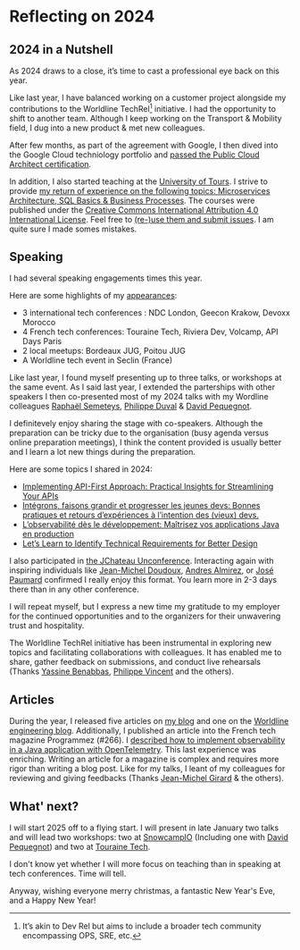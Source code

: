 # Reflecting on 2024


## 2024 in a Nutshell
As 2024 draws to a close, it’s time to cast a professional eye back on this year.

Like last year, I have balanced working on a customer project alongside my contributions to the Worldline TechRel[^1] initiative. I had the opportunity to shift to another team. Although I keep working on the Transport & Mobility field, I dug into a new product & met new colleagues. 

After few months, as part of the agreement with Google, I then dived into the Google Cloud techniology portfolio and [passed the Public Cloud Architect certification](https://blog.touret.info/2024/08/02/gcp_certification/).

In addition, I also started teaching at the [University of Tours](https://www.univ-tours.fr/). I strive to provide [my return of experience on the following topics: Microservices Architecture, SQL Basics & Business Processes](https://blog.touret.info/teaching/). The courses were published under the [Creative Commons International Attribution 4.0 International License](https://creativecommons.org/licenses/by/4.0/deed.en). Feel free to [(re-)use them and submit issues](https://blog.touret.info/teaching/). I am quite sure I made somes mistakes.

## Speaking

I had several speaking engagements times this year. 

Here are some highlights of my [appearances](https://blog.touret.info/speaker-resume/#2024):

- 3 international tech conferences : NDC London, Geecon Krakow, Devoxx Morocco
- 4 French tech conferences: Touraine Tech, Riviera Dev, Volcamp, API Days Paris
- 2 local meetups: Bordeaux JUG, Poitou JUG
- A Worldline tech event in Seclin (France)

Like last year, I found myself presenting up to three talks, or workshops at the same event. As I said last year, I extended the parterships with other speakers  I then co-presented most of my 2024 talks with my Wordline colleagues [Raphaël Semeteys](https://fr.linkedin.com/in/raphaelsemeteys), [Philippe Duval](https://www.linkedin.com/in/phduval/) & [David Pequegnot](https://www.linkedin.com/in/davidpequegnot/).

I definitevely enjoy sharing the stage with co-speakers. Although the preparation can be tricky due to the organisation (busy agenda versus online preparation meetings), I think the content provided is usually better and I learn a lot new things during the preparation.

Here are some topics I shared in 2024:

* [Implementing API-First Approach: Practical Insights for Streamlining Your APIs](http://blog.touret.info/talks/#implementing-api-first-approach-practical-insights-for-streamlining-your-apis)
* [Intégrons, faisons grandir et progresser les jeunes devs: Bonnes pratiques et retours d’expériences à l’intention des (vieux) devs.](http://blog.touret.info/talks/#int%c3%a9grons-faisons-grandir-et-progresser-les-jeunes-devs-bonnes-pratiques-et-retours-dexp%c3%a9riences-%c3%a0-lintention-des-vieux-devs)
* [L’observabilité dès le développement: Maîtrisez vos applications Java en production](http://blog.touret.info/talks/#lobservabilit%c3%a9-d%c3%a8s-le-d%c3%a9veloppement-ma%c3%aetrisez-vos-applications-java-en-production-avec-grafana)
* [Let’s Learn to Identify Technical Requirements for Better Design](http://blog.touret.info/talks/#lets-learn-to-identify-technical-requirements-for-better-design)

I also participated in [the JChateau Unconference](http://jchateau.org/). Interacting again with inspiring individuals like [Jean-Michel Doudoux](https://www.linkedin.com/in/jmdoudoux/?lipi=urn%3Ali%3Apage%3Ad_flagship3_people_connections%3Bb0ogWmkZSA%2BqSqaqCW4rDw%3D%3D), [Andres Almirez](https://www.linkedin.com/in/aalmiray/?lipi=urn%3Ali%3Apage%3Ad_flagship3_people_connections%3Bb0ogWmkZSA%2BqSqaqCW4rDw%3D%3D), or [José Paumard](https://www.linkedin.com/in/jos%C3%A9-paumard-2458ba5/) confirmed I really enjoy this format. 
You learn more in 2-3 days there than in any other conference.

I will repeat myself, but I express a new time my gratitude to my employer for the continued opportunities and to the organizers for their unwavering trust and hospitality.

The Worldline TechRel initiative has been instrumental in exploring new topics and facilitating collaborations with colleagues. 
It has enabled me to share, gather feedback on submissions, and conduct live rehearsals (Thanks [Yassine Benabbas](https://fr.linkedin.com/in/benabbasyassine), [Philippe Vincent](https://www.linkedin.com/in/philippe-vincent-732a3217/) and the others).

## Articles

During the year, I released five articles on [my blog](https://blog.touret.info/) and one on the [Worldline engineering blog](https://blog.worldline.tech/authors/#alexandre-touret). 
Additionally, I published an article into the French tech magazine Programmez (#266). I [described how to implement observability in a Java application with OpenTelemetry](https://www.programmez.com/magazine/article/dossier-special-24-devs-temoignent-de-leur-quotidien).
This last experience was enriching. Writing an article for a magazine is complex and requires more rigor than writing a blog post. Like for my talks, I leant of my colleagues for reviewing and giving feedbacks (Thanks [Jean-Michel Girard](https://fr.linkedin.com/in/jmichel-girard) & the others). 

## What' next?

I will start 2025 off to a flying start. I will present in late January two talks and will lead two workshops: two at [SnowcampIO](https://snowcamp.io/) (Including one with [David Pequegnot](https://www.linkedin.com/in/davidpequegnot/)) and two at [Touraine Tech](https://touraine.tech/).

I don't know yet whether I will more focus on teaching than in speaking at tech conferences. Time will tell.

Anyway, wishing everyone merry christmas, a fantastic New Year's Eve, and a Happy New Year!

[^1]: It’s akin to Dev Rel but aims to include a broader tech community encompassing OPS, SRE, etc.
